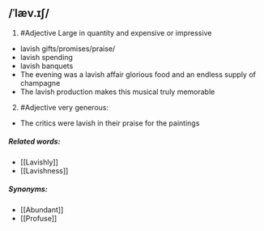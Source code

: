 ## /ˈlæv.ɪʃ/ 
1. #Adjective
Large in quantity and expensive or impressive 

- lavish gifts/promises/praise/
- lavish spending
- lavish banquets 
- The evening was a lavish affair glorious food and an endless supply of champagne 
- The lavish production makes this musical truly memorable

2. #Adjective
very generous:

- The critics were lavish in their praise for the paintings
##### Related words:
- [[Lavishly]]
- [[Lavishness]]

##### Synonyms:
- [[Abundant]]
- [[Profuse]]